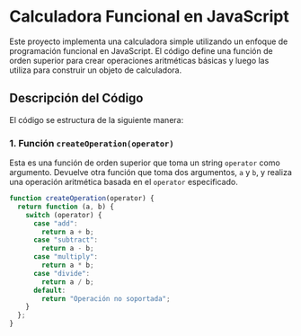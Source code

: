 # Calculadora Funcional en JavaScript

Este proyecto implementa una calculadora simple utilizando un enfoque de programación funcional en JavaScript. El código define una función de orden superior para crear operaciones aritméticas básicas y luego las utiliza para construir un objeto de calculadora.

## Descripción del Código

El código se estructura de la siguiente manera:

### 1. Función `createOperation(operator)`

Esta es una función de orden superior que toma un string `operator` como argumento. Devuelve otra función que toma dos argumentos, `a` y `b`, y realiza una operación aritmética basada en el `operator` especificado.

```javascript
function createOperation(operator) {
  return function (a, b) {
    switch (operator) {
      case "add":
        return a + b;
      case "subtract":
        return a - b;
      case "multiply":
        return a * b;
      case "divide":
        return a / b;
      default:
        return "Operación no soportada";
    }
  };
}
